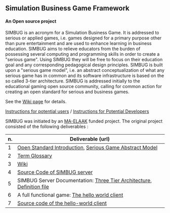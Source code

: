 ## Simulation Business Game Framework
#### An Open source project

SIMBUG is an acronym for a Simulation Business Game. It is addressed to serious or applied games, i.e. games designed for a primary purpose other than pure entertainment and are used to enhance learning in business education. 
SIMBUG aims to relieve educators from the burden of possessing several computing and programming skills in order to create a "serious game". Using SIMBUG they will be free to focus on their education goal and any corresponding pedagogical design principles.
SIMBUG is built upon a "serious game model", i.e. an abstract conceptualization of what any serious game has in common and its software infrastructure is based on the so called 3-tier architecture.
SIMBUG is addressed initially to the educational gaming open source community, calling for common action for creating an open standard for serious and business games.


See the [Wiki page](https://github.com/ellak-monades-aristeias/simbug/wiki/) for details.

[Instructions for potential users](https://github.com/ellak-monades-aristeias/simbug/wiki/Instruction-to-Potential-Users) / [Instructions for Potential Developers](https://github.com/ellak-monades-aristeias/simbug/wiki/Instructions-to-Potential-Developers)


SIMBUG was initiated by an [MA-ELAAK](https://ma.ellak.gr/) funded project. The original project consisted of the following deliverables :



| **n.** | **Deliverable (url)** |
| --- | --- |
| 1 | [Open Standard Introduction](https://github.com/ellak-monades-aristeias/simbug/wiki/Open-Standard-Introduction),  [Serious Game Abstract Model](https://github.com/ellak-monades-aristeias/simbug/wiki/The-Serious-Game-Abstract-Model) |
| 2 | [Term Glossary](https://github.com/ellak-monades-aristeias/simbug/wiki/Glossary) |
| 3 | [Wiki](https://github.com/ellak-monades-aristeias/simbug/wiki/Glossary) |
| 4 | [Source Code of SIMBUG server](https://github.com/ellak-monades-aristeias/simbug) |
| 5 | SIMBUG Server Documentation: [Three Tier Architecture](https://github.com/ellak-monades-aristeias/simbug/wiki/The-Three-Tier-Architecture-of-SIMBUG), [Definition file](https://github.com/ellak-monades-aristeias/simbug/wiki/The-Definition-File) |
| 6 | A full functional game: [The hello world client](http://pub.aoa.aua.gr/_sites/simbug/clients/hello_world/) |
| 7 | [Source code of the hello-world client](https://github.com/ellak-monades-aristeias/simbug/tree/clients) |

